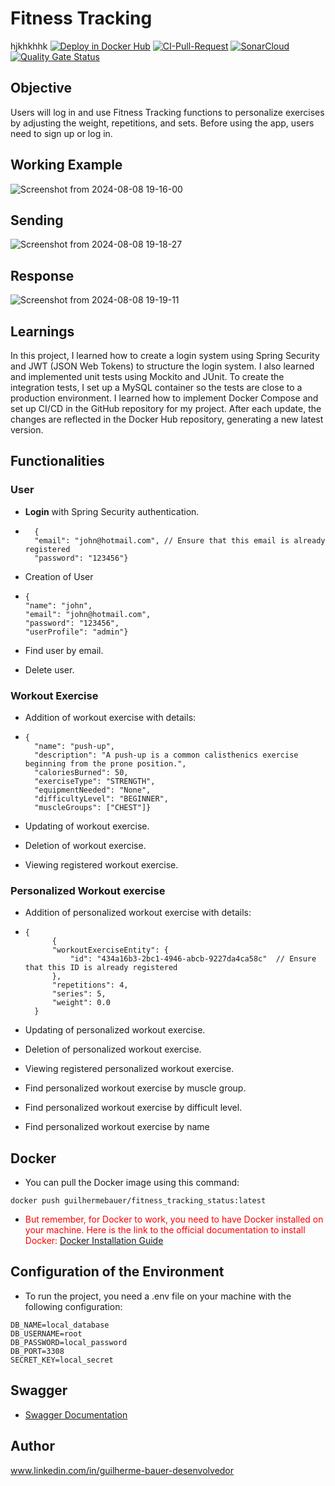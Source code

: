 # Fitness Tracking  
hjkhkhhk
[![Deploy in Docker Hub](https://github.com/GuilhermeBauer16/Fitness_Tracking/actions/workflows/Deploy-In-DockerHub.yml/badge.svg)](https://github.com/GuilhermeBauer16/Fitness_Tracking/actions/workflows/Deploy-In-DockerHub.yml) 
[![CI-Pull-Request](https://github.com/GuilhermeBauer16/Fitness_Tracking/actions/workflows/CI-Pull-Request.yml/badge.svg)](https://github.com/GuilhermeBauer16/Fitness_Tracking/actions/workflows/CI-Pull-Request.yml)
[![SonarCloud](https://github.com/GuilhermeBauer16/Fitness_Tracking/actions/workflows/sonar-cloud.yml/badge.svg)](https://github.com/GuilhermeBauer16/Fitness_Tracking/actions/workflows/sonar-cloud.yml)
[![Quality Gate Status](https://sonarcloud.io/api/project_badges/measure?project=GuilhermeBauer16_Fitness_Tracking&metric=alert_status)](https://sonarcloud.io/summary/new_code?id=GuilhermeBauer16_Fitness_Tracking)

## Objective  

Users will log in and use Fitness Tracking functions to personalize exercises by adjusting the weight, repetitions, and sets. Before using the app, users need to sign up or log in.  
      
## Working Example  

![Screenshot from 2024-08-08 19-16-00](https://github.com/user-attachments/assets/f44b39c3-f804-45ea-84be-36832629d856)

## Sending  

![Screenshot from 2024-08-08 19-18-27](https://github.com/user-attachments/assets/4c635e45-a7bd-450e-b6a4-77ba2e96b3a5)

## Response  

![Screenshot from 2024-08-08 19-19-11](https://github.com/user-attachments/assets/ec419e37-ee13-4782-8368-05f56a50b9e9)

## Learnings  

In this project, I learned how to create a login system using Spring Security and JWT (JSON Web Tokens) to structure the login system. I also learned and implemented unit tests using Mockito and JUnit. To create the integration tests, I set up a MySQL container so the tests are close to a production environment. I learned how to implement Docker Compose and set up CI/CD in the GitHub repository for my project. After each update, the changes are reflected in the Docker Hub repository, generating a new latest version.

## Functionalities

### User 
* **Login** with Spring Security authentication.
* ```dotlogin
    {
    "email": "john@hotmail.com", // Ensure that this email is already registered
    "password": "123456"}
    ```

* Creation of User
* ```dotuser
  {
  "name": "john",
  "email": "john@hotmail.com",
  "password": "123456",
  "userProfile": "admin"}
    ```

* Find user by email.
  
* Delete user.


### Workout Exercise
* Addition of workout exercise with details:   
* ```dotworkout
  {
    "name": "push-up",
    "description": "A push-up is a common calisthenics exercise beginning from the prone position.",
    "caloriesBurned": 50,
    "exerciseType": "STRENGTH",
    "equipmentNeeded": "None",
    "difficultyLevel": "BEGINNER",
    "muscleGroups": ["CHEST"]}
    ```
 
* Updating of workout exercise.     
  
* Deletion of workout exercise.

* Viewing registered workout exercise.


### Personalized Workout exercise

* Addition of personalized workout exercise with details:    
* ```dotPersonalizedWorkout
  {
        {
        "workoutExerciseEntity": {
            "id": "434a16b3-2bc1-4946-abcb-9227da4ca58c"  // Ensure that this ID is already registered
        },
        "repetitions": 4,
        "series": 5,
        "weight": 0.0
    }
    ```
   
* Updating of personalized workout exercise.     
  
* Deletion of personalized workout exercise.

* Viewing registered personalized workout exercise.

* Find personalized workout exercise by muscle group.

* Find personalized workout exercise by difficult level.

* Find personalized workout exercise by name

## Docker 

* You can pull the Docker image using this command:
 ```dotdocker
docker push guilhermebauer/fitness_tracking_status:latest
```

* <span style="color:red;"> But remember, for Docker to work, you need to have Docker installed on your machine. Here is the link to the official documentation to install Docker: [Docker Installation Guide](https://docs.docker.com/get-docker/)</span>


## Configuration of the Environment

* To run the project, you need a .env file on your machine with the following configuration:

```dotenv
DB_NAME=local_database
DB_USERNAME=root
DB_PASSWORD=local_password
DB_PORT=3308
SECRET_KEY=local_secret
```

## Swagger

* [Swagger Documentation](http://localhost:8080/swagger-ui/index.html)
  
## Author
 www.linkedin.com/in/guilherme-bauer-desenvolvedor


